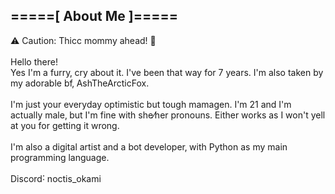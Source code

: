 ## =====[ About Me ]=====

<p>
⚠️ Caution: Thicc mommy ahead! 💙<br>
<br>
Hello there!<br>
Yes I'm a furry‚ cry about it․ I've been that way for 7 years․ I'm also taken by my adorable bf‚ AshTheArcticFox․<br>
<br>
I'm just your everyday optimistic but tough mamagen․ I'm 21 and I'm actually male‚ but I'm fine with she⁄her pronouns․ Either works as I won't yell at you for getting it wrong․ <br>
<br>
I'm also a digital artist and a bot developer‚ with Python as my main programming language․<br>
<br>
Discord˸ noctis_okami
</p>
